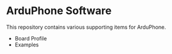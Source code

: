 ArduPhone Software
==================

This repository contains various supporting items for ArduPhone.

 * Board Profile
 * Examples
